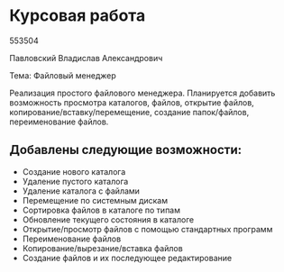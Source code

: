 Курсовая работа
===============

553504

Павловский Владислав Александрович

Тема: Файловый менеджер

Реализация простого файлового менеджера. Планируется добавить возможность просмотра каталогов, файлов, открытие файлов, копирование/вставку/перемещение, создание папок/файлов, переименование файлов.

Добавлены следующие возможности:
-
- Создание нового каталога
- Удаление пустого каталога
- Удаление каталога с файлами
- Перемещение по системным дискам
- Сортировка файлов в каталоге по типам
- Обновление текущего состояния в каталоге
- Открытие/просмотр файлов с помощью стандартных программ
- Переименование файлов
- Копирование/вырезание/вставка файлов
- Создание файлов и их последующее редактирование
